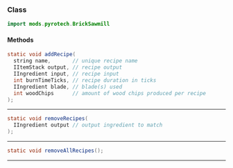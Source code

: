 
### Class

```java
import mods.pyrotech.BrickSawmill
```

#### Methods

```java
static void addRecipe(
  string name,       // unique recipe name
  IItemStack output, // recipe output
  IIngredient input, // recipe input
  int burnTimeTicks, // recipe duration in ticks
  IIngredient blade, // blade(s) used
  int woodChips      // amount of wood chips produced per recipe
);
```


---


```java
static void removeRecipes(
  IIngredient output // output ingredient to match
);
```


---


```java
static void removeAllRecipes();
```


---

